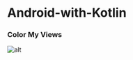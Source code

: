 # Android-with-Kotlin
### Color My Views
![alt](https://res.cloudinary.com/kuforiji/image/upload/v1559321043/Screenshot_1559321008.png)
